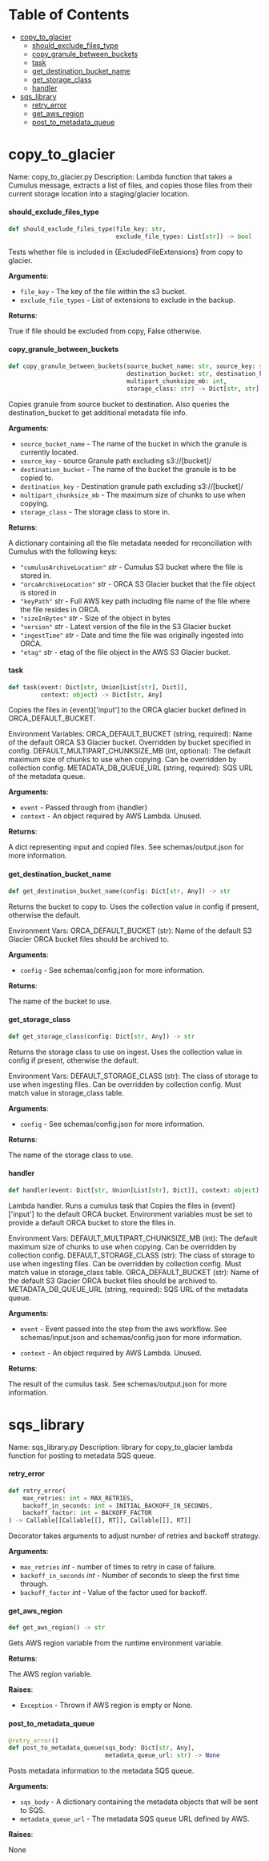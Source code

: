 # Table of Contents

* [copy\_to\_glacier](#copy_to_glacier)
  * [should\_exclude\_files\_type](#copy_to_glacier.should_exclude_files_type)
  * [copy\_granule\_between\_buckets](#copy_to_glacier.copy_granule_between_buckets)
  * [task](#copy_to_glacier.task)
  * [get\_destination\_bucket\_name](#copy_to_glacier.get_destination_bucket_name)
  * [get\_storage\_class](#copy_to_glacier.get_storage_class)
  * [handler](#copy_to_glacier.handler)
* [sqs\_library](#sqs_library)
  * [retry\_error](#sqs_library.retry_error)
  * [get\_aws\_region](#sqs_library.get_aws_region)
  * [post\_to\_metadata\_queue](#sqs_library.post_to_metadata_queue)

<a id="copy_to_glacier"></a>

# copy\_to\_glacier

Name: copy_to_glacier.py
Description: Lambda function that takes a Cumulus message, extracts a list of files,
and copies those files from their current storage location into a staging/glacier location.

<a id="copy_to_glacier.should_exclude_files_type"></a>

#### should\_exclude\_files\_type

```python
def should_exclude_files_type(file_key: str,
                              exclude_file_types: List[str]) -> bool
```

Tests whether file is included in {ExcludedFileExtensions} from copy to glacier.

**Arguments**:

- `file_key` - The key of the file within the s3 bucket.
- `exclude_file_types` - List of extensions to exclude in the backup.

**Returns**:

  True if file should be excluded from copy, False otherwise.

<a id="copy_to_glacier.copy_granule_between_buckets"></a>

#### copy\_granule\_between\_buckets

```python
def copy_granule_between_buckets(source_bucket_name: str, source_key: str,
                                 destination_bucket: str, destination_key: str,
                                 multipart_chunksize_mb: int,
                                 storage_class: str) -> Dict[str, str]
```

Copies granule from source bucket to destination.
Also queries the destination_bucket to get additional metadata file info.

**Arguments**:

- `source_bucket_name` - The name of the bucket in which the granule is currently located.
- `source_key` - source Granule path excluding s3://[bucket]/
- `destination_bucket` - The name of the bucket the granule is to be copied to.
- `destination_key` - Destination granule path excluding s3://[bucket]/
- `multipart_chunksize_mb` - The maximum size of chunks to use when copying.
- `storage_class` - The storage class to store in.

**Returns**:

  A dictionary containing all the file metadata needed for reconciliation with Cumulus with the following keys:
- `"cumulusArchiveLocation"` _str_ - Cumulus S3 bucket where the file is stored in.
- `"orcaArchiveLocation"` _str_ - ORCA S3 Glacier bucket that the file object is stored in
- `"keyPath"` _str_ - Full AWS key path including file name of the file where the file resides in ORCA.
- `"sizeInBytes"` _str_ - Size of the object in bytes
- `"version"` _str_ - Latest version of the file in the S3 Glacier bucket
- `"ingestTime"` _str_ - Date and time the file was originally ingested into ORCA.
- `"etag"` _str_ - etag of the file object in the AWS S3 Glacier bucket.

<a id="copy_to_glacier.task"></a>

#### task

```python
def task(event: Dict[str, Union[List[str], Dict]],
         context: object) -> Dict[str, Any]
```

Copies the files in {event}['input']
to the ORCA glacier bucket defined in ORCA_DEFAULT_BUCKET.

Environment Variables:
ORCA_DEFAULT_BUCKET (string, required): Name of the default ORCA S3 Glacier bucket.
Overridden by bucket specified in config.
DEFAULT_MULTIPART_CHUNKSIZE_MB (int, optional): The default maximum size of chunks to use when copying.
Can be overridden by collection config.
METADATA_DB_QUEUE_URL (string, required): SQS URL of the metadata queue.

**Arguments**:

- `event` - Passed through from {handler}
- `context` - An object required by AWS Lambda. Unused.
  

**Returns**:

  A dict representing input and copied files. See schemas/output.json for more information.

<a id="copy_to_glacier.get_destination_bucket_name"></a>

#### get\_destination\_bucket\_name

```python
def get_destination_bucket_name(config: Dict[str, Any]) -> str
```

Returns the bucket to copy to.
Uses the collection value in config if present,
otherwise the default.

Environment Vars:
ORCA_DEFAULT_BUCKET (str): Name of the default S3 Glacier
ORCA bucket files should be
archived to.

**Arguments**:

- `config` - See schemas/config.json for more information.
  

**Returns**:

  The name of the bucket to use.

<a id="copy_to_glacier.get_storage_class"></a>

#### get\_storage\_class

```python
def get_storage_class(config: Dict[str, Any]) -> str
```

Returns the storage class to use on ingest.
Uses the collection value in config if present,
otherwise the default.

Environment Vars:
DEFAULT_STORAGE_CLASS (str): The class of storage to use when ingesting files.
Can be overridden by collection config.
Must match value in storage_class table.

**Arguments**:

- `config` - See schemas/config.json for more information.
  

**Returns**:

  The name of the storage class to use.

<a id="copy_to_glacier.handler"></a>

#### handler

```python
def handler(event: Dict[str, Union[List[str], Dict]], context: object) -> Any
```

Lambda handler. Runs a cumulus task that
Copies the files in {event}['input']
to the default ORCA bucket. Environment variables must be set to
provide a default ORCA bucket to store the files in.

Environment Vars:
DEFAULT_MULTIPART_CHUNKSIZE_MB (int): The default maximum size of chunks to use when copying.
Can be overridden by collection config.
DEFAULT_STORAGE_CLASS (str): The class of storage to use when ingesting files.
Can be overridden by collection config.
Must match value in storage_class table.
ORCA_DEFAULT_BUCKET (str): Name of the default S3 Glacier
ORCA bucket files should be
archived to.
METADATA_DB_QUEUE_URL (string, required): SQS URL of the metadata queue.

**Arguments**:

- `event` - Event passed into the step from the aws workflow.
  See schemas/input.json and schemas/config.json for more information.
  
  
- `context` - An object required by AWS Lambda. Unused.
  

**Returns**:

  The result of the cumulus task. See schemas/output.json for more information.

<a id="sqs_library"></a>

# sqs\_library

Name: sqs_library.py
Description: library for copy_to_glacier lambda function for posting to metadata SQS queue.

<a id="sqs_library.retry_error"></a>

#### retry\_error

```python
def retry_error(
    max_retries: int = MAX_RETRIES,
    backoff_in_seconds: int = INITIAL_BACKOFF_IN_SECONDS,
    backoff_factor: int = BACKOFF_FACTOR
) -> Callable[[Callable[[], RT]], Callable[[], RT]]
```

Decorator takes arguments to adjust number of retries and backoff strategy.

**Arguments**:

- `max_retries` _int_ - number of times to retry in case of failure.
- `backoff_in_seconds` _int_ - Number of seconds to sleep the first time through.
- `backoff_factor` _int_ - Value of the factor used for backoff.

<a id="sqs_library.get_aws_region"></a>

#### get\_aws\_region

```python
def get_aws_region() -> str
```

Gets AWS region variable from the runtime environment variable.

**Returns**:

  The AWS region variable.

**Raises**:

- `Exception` - Thrown if AWS region is empty or None.

<a id="sqs_library.post_to_metadata_queue"></a>

#### post\_to\_metadata\_queue

```python
@retry_error()
def post_to_metadata_queue(sqs_body: Dict[str, Any],
                           metadata_queue_url: str) -> None
```

Posts metadata information to the metadata SQS queue.

**Arguments**:

- `sqs_body` - A dictionary containing the metadata objects that will be sent to SQS.
- `metadata_queue_url` - The metadata SQS queue URL defined by AWS.

**Raises**:

  None

